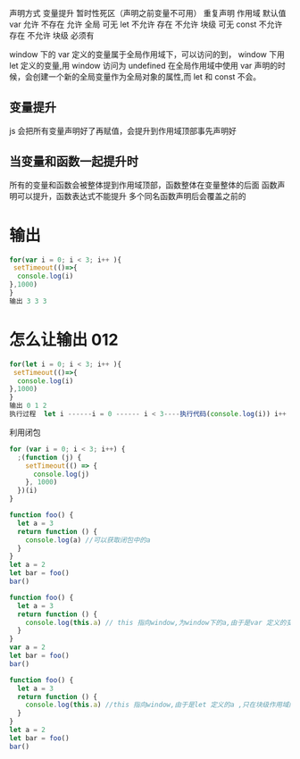 声明方式 变量提升 暂时性死区（声明之前变量不可用） 重复声明 作用域 默认值
var 允许 不存在 允许 全局 可无
let 不允许 存在 不允许 块级 可无
const 不允许 存在 不允许 块级 必须有

window 下的 var 定义的变量属于全局作用域下，可以访问的到， window 下用 let 定义的变量,用 window 访问为 undefined
在全局作用域中使用 var 声明的时候，会创建一个新的全局变量作为全局对象的属性,而 let 和 const 不会。

## 变量提升

js 会把所有变量声明好了再赋值，会提升到作用域顶部事先声明好

<!--
console.log(a)  ------undefined
var a =1

var 可变量提升
  ||
var a;
console.log(a)
a =1


console.log(b) ----报错 b is not defined
let b =2

-->

## 当变量和函数一起提升时

所有的变量和函数会被整体提到作用域顶部，函数整体在变量整体的后面
函数声明可以提升，函数表达式不能提升
多个同名函数声明后会覆盖之前的

<!--
    function foo() {
    if (!foo) {
        var foo = 5;
    }
    console.log(foo);
    }
    console.log(foo); --- function
-->

# 输出

```js
for(var i = 0; i < 3; i++ ){
 setTimeout(()=>{
  console.log(i)
},1000)
}
输出 3 3 3
```

# 怎么让输出 012

```js
for(let i = 0; i < 3; i++ ){
 setTimeout(()=>{
  console.log(i)
},1000)
}
输出 0 1 2
执行过程  let i ------i = 0 ------ i < 3----执行代码(console.log(i)) i++
```

利用闭包

```js
for (var i = 0; i < 3; i++) {
  ;(function (j) {
    setTimeout(() => {
      console.log(j)
    }, 1000)
  })(i)
}
```

```js
function foo() {
  let a = 3
  return function () {
    console.log(a) //可以获取闭包中的a
  }
}
let a = 2
let bar = foo()
bar()
```

```js
function foo() {
  let a = 3
  return function () {
    console.log(this.a) // this 指向window,为window下的a,由于是var 定义的变量，a =2
  }
}
var a = 2
let bar = foo()
bar()

function foo() {
  let a = 3
  return function () {
    console.log(this.a) //this 指向window,由于是let 定义的a ,只在块级作用域内有效，所以为undefined
  }
}
let a = 2
let bar = foo()
bar()
```
